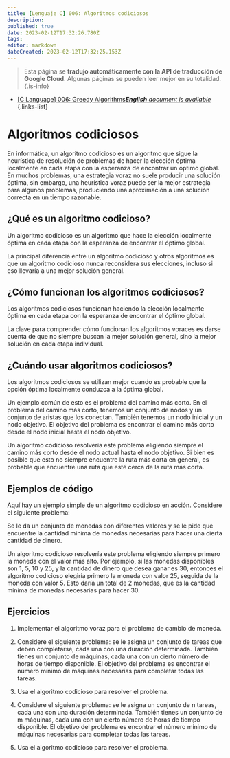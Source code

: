 ```yaml
---
title: [Lenguaje C] 006: Algoritmos codiciosos
description: 
published: true
date: 2023-02-12T17:32:26.780Z
tags: 
editor: markdown
dateCreated: 2023-02-12T17:32:25.153Z
---
```


> Esta página se **tradujo automáticamente con la API de traducción de Google Cloud**.
Algunas páginas se pueden leer mejor en su totalidad.{.is-info}



- [[C Language] 006: Greedy Algorithms***English** document is available*](/en/Knowledge-base/Algorithm/c-language-006-greedy-algorithms)
{.links-list}


# Algoritmos codiciosos

En informática, un algoritmo codicioso es un algoritmo que sigue la heurística de resolución de problemas de hacer la elección óptima localmente en cada etapa con la esperanza de encontrar un óptimo global. En muchos problemas, una estrategia voraz no suele producir una solución óptima, sin embargo, una heurística voraz puede ser la mejor estrategia para algunos problemas, produciendo una aproximación a una solución correcta en un tiempo razonable.

## ¿Qué es un algoritmo codicioso?

Un algoritmo codicioso es un algoritmo que hace la elección localmente óptima en cada etapa con la esperanza de encontrar el óptimo global.

La principal diferencia entre un algoritmo codicioso y otros algoritmos es que un algoritmo codicioso nunca reconsidera sus elecciones, incluso si eso llevaría a una mejor solución general.

## ¿Cómo funcionan los algoritmos codiciosos?

Los algoritmos codiciosos funcionan haciendo la elección localmente óptima en cada etapa con la esperanza de encontrar el óptimo global.

La clave para comprender cómo funcionan los algoritmos voraces es darse cuenta de que no siempre buscan la mejor solución general, sino la mejor solución en cada etapa individual.

## ¿Cuándo usar algoritmos codiciosos?

Los algoritmos codiciosos se utilizan mejor cuando es probable que la opción óptima localmente conduzca a la óptima global.

Un ejemplo común de esto es el problema del camino más corto. En el problema del camino más corto, tenemos un conjunto de nodos y un conjunto de aristas que los conectan. También tenemos un nodo inicial y un nodo objetivo. El objetivo del problema es encontrar el camino más corto desde el nodo inicial hasta el nodo objetivo.

Un algoritmo codicioso resolvería este problema eligiendo siempre el camino más corto desde el nodo actual hasta el nodo objetivo. Si bien es posible que esto no siempre encuentre la ruta más corta en general, es probable que encuentre una ruta que esté cerca de la ruta más corta.

## Ejemplos de código

Aquí hay un ejemplo simple de un algoritmo codicioso en acción. Considere el siguiente problema:

Se le da un conjunto de monedas con diferentes valores y se le pide que encuentre la cantidad mínima de monedas necesarias para hacer una cierta cantidad de dinero.

Un algoritmo codicioso resolvería este problema eligiendo siempre primero la moneda con el valor más alto. Por ejemplo, si las monedas disponibles son 1, 5, 10 y 25, y la cantidad de dinero que desea ganar es 30, entonces el algoritmo codicioso elegiría primero la moneda con valor 25, seguida de la moneda con valor 5. Esto daría un total de 2 monedas, que es la cantidad mínima de monedas necesarias para hacer 30.

## Ejercicios

1. Implementar el algoritmo voraz para el problema de cambio de moneda.

2. Considere el siguiente problema: se le asigna un conjunto de tareas que deben completarse, cada una con una duración determinada. También tienes un conjunto de máquinas, cada una con un cierto número de horas de tiempo disponible. El objetivo del problema es encontrar el número mínimo de máquinas necesarias para completar todas las tareas.

3. Usa el algoritmo codicioso para resolver el problema.

4. Considere el siguiente problema: se le asigna un conjunto de n tareas, cada una con una duración determinada. También tienes un conjunto de m máquinas, cada una con un cierto número de horas de tiempo disponible. El objetivo del problema es encontrar el número mínimo de máquinas necesarias para completar todas las tareas.

5. Usa el algoritmo codicioso para resolver el problema.